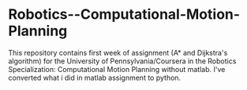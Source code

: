 # Robotics--Computational-Motion-Planning

This repository contains first week of assignment (A* and Dijkstra's algorithm) for the University of Pennsylvania/Coursera in the 
Robotics Specialization: Computational Motion Planning without matlab. I've converted 
what i did in  matlab assignment to python. 
